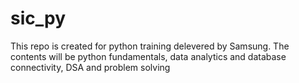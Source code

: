 # sic_py
This repo is created for python training delevered by Samsung. The contents will be python fundamentals, data analytics and database connectivity, DSA and problem solving
